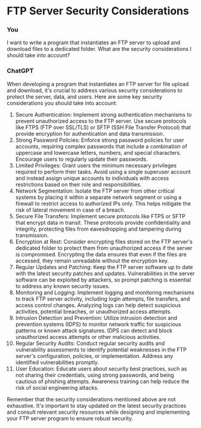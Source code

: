 # FTP Server Security Considerations

### You
I want to write a program that instantiates an FTP server to upload and download files to a dedicated folder. What are the security considerations I should take into account? 

### ChatGPT
When developing a program that instantiates an FTP server for file upload and download, it's crucial to address various security considerations to protect the server, data, and users. Here are some key security considerations you should take into account:

1. Secure Authentication: Implement strong authentication mechanisms to prevent unauthorized access to the FTP server. Use secure protocols like FTPS (FTP over SSL/TLS) or SFTP (SSH File Transfer Protocol) that provide encryption for authentication and data transmission.
2. Strong Password Policies: Enforce strong password policies for user accounts, requiring complex passwords that include a combination of uppercase and lowercase letters, numbers, and special characters. Encourage users to regularly update their passwords.
3. Limited Privileges: Grant users the minimum necessary privileges required to perform their tasks. Avoid using a single superuser account and instead assign unique accounts to individuals with access restrictions based on their role and responsibilities.
4. Network Segmentation: Isolate the FTP server from other critical systems by placing it within a separate network segment or using a firewall to restrict access to authorized IPs only. This helps mitigate the risk of lateral movement in case of a breach.
5. Secure File Transfers: Implement secure protocols like FTPS or SFTP that encrypt data in transit. These protocols provide confidentiality and integrity, protecting files from eavesdropping and tampering during transmission.
6. Encryption at Rest: Consider encrypting files stored on the FTP server's dedicated folder to protect them from unauthorized access if the server is compromised. Encrypting the data ensures that even if the files are accessed, they remain unreadable without the encryption key.
7. Regular Updates and Patching: Keep the FTP server software up to date with the latest security patches and updates. Vulnerabilities in the server software can be exploited by attackers, so prompt patching is essential to address any known security issues.
8. Monitoring and Logging: Implement logging and monitoring mechanisms to track FTP server activity, including login attempts, file transfers, and access control changes. Analyzing logs can help detect suspicious activities, potential breaches, or unauthorized access attempts.
9. Intrusion Detection and Prevention: Utilize intrusion detection and prevention systems (IDPS) to monitor network traffic for suspicious patterns or known attack signatures. IDPS can detect and block unauthorized access attempts or other malicious activities.
10. Regular Security Audits: Conduct regular security audits and vulnerability assessments to identify potential weaknesses in the FTP server's configuration, policies, or implementation. Address any identified vulnerabilities promptly.
11. User Education: Educate users about security best practices, such as not sharing their credentials, using strong passwords, and being cautious of phishing attempts. Awareness training can help reduce the risk of social engineering attacks.

Remember that the security considerations mentioned above are not exhaustive. It's important to stay updated on the latest security practices and consult relevant security resources while designing and implementing your FTP server program to ensure robust security.

